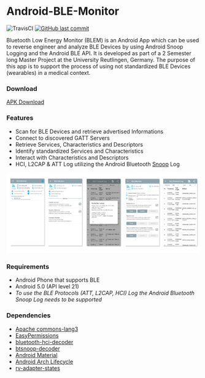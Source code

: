 # Android-BLE-Monitor
![TravisCI](https://travis-ci.org/mx0c/Android-BLE-Monitor.svg?branch=master "TravisCI")
[![GitHub last commit](https://img.shields.io/github/last-commit/mx0c/Android-BLE-Monitor.svg)]() 

Bluetooth Low Energy Monitor (BLEM) is an Android App which can be used to reverse engineer and analyze BLE Devices by using Android Snoop Logging and the Android BLE API. It is developed as part of a 2 Semester long Master Project at the University Reutlingen, Germany. The purpose of this app is to support the process of using not standardized BLE Devices (wearables) in a medical context.
### Download
<a href="https://github.com/mx0c/Android-BLE-Monitor/releases/">APK Download</a>

### Features
- Scan for BLE Devices and retrieve advertised Informations
- Connect to discovered GATT Servers
- Retrieve Services, Characteristics and Descriptors
- Identify standardized Services and Characteristics
- Interact with Characteristics and Descriptors
- HCI, L2CAP & ATT Log utilizing the Android Bluetooth [Snoop](https://tools.ietf.org/html/rfc1761) Log 

![alt text](./img/pics.png)

### Requirements
- Android Phone that supports BLE
- Android 5.0 (API level 21)
- _To use the BLE Protocols (ATT, L2CAP, HCI) Log the Android Bluetooth Snoop Log needs to be supported_

### Dependencies
- [Apache commons-lang3](https://github.com/apache/commons-lang)
- [EasyPermissions](https://github.com/googlesamples/easypermissions)
- [bluetooth-hci-decoder](https://github.com/bertrandmartel/bluetooth-hci-decoder)
- [btsnoop-decoder](https://github.com/bertrandmartel/btsnoop-decoder)
- [Android Material](https://material.io/develop/android)
- [Android Arch Lifecycle](https://developer.android.com/reference/android/arch/lifecycle/package-summary)
- [rv-adapter-states](https://github.com/rockerhieu/rv-adapter-states)
